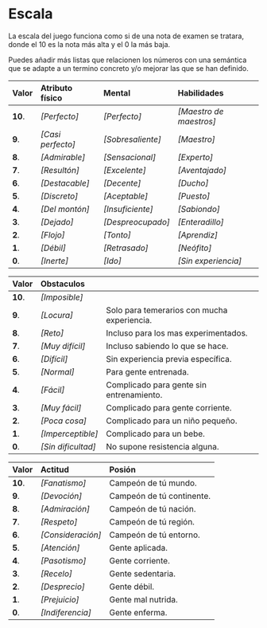 
Escala
======

La escala del juego funciona como si de una nota de examen se tratara, donde el 10 es la nota más alta y el 0 la más baja.

Puedes añadir más listas que relacionen los números con una semántica que se adapte a un termino concreto y/o mejorar las que se han definido.
 

| Valor   | Atributo físico    | Mental            | Habilidades             |
| :------ | :----------------- | :---------------- | :---------------------- |
| **10**. | _[Perfecto]_       | _[Perfecto]_      | _[Maestro de maestros]_ |
| **9**.  | _[Casi perfecto]_  | _[Sobresaliente]_ | _[Maestro]_             |
| **8**.  | _[Admirable]_      | _[Sensacional]_   | _[Experto]_             |
| **7**.  | _[Resultón]_       | _[Excelente]_     | _[Aventajado]_          |
| **6**.  | _[Destacable]_     | _[Decente]_       | _[Ducho]_               |
| **5**.  | _[Discreto]_       | _[Aceptable]_     | _[Puesto]_              | 
| **4**.  | _[Del montón]_     | _[Insuficiente]_  | _[Sabiondo]_            |
| **3**.  | _[Dejado]_         | _[Despreocupado]_ | _[Enteradillo]_         |
| **2**.  | _[Flojo]_          | _[Tonto]_         | _[Aprendiz]_            |
| **1**.  | _[Débil]_          | _[Retrasado]_     | _[Neófito]_             |
| **0**.  | _[Inerte]_         | _[Ido]_           | _[Sin experiencia]_     |

| Valor   | Obstaculos         |                                             |
| :------ | :----------------- | :------------------------------------------ |
| **10**. | _[Imposible]_      |                                             | 
| **9**.  | _[Locura]_         | Solo para temerarios con mucha experiencia. |
| **8**.  | _[Reto]_           | Incluso para los mas experimentados.        |   
| **7**.  | _[Muy difícil]_    | Incluso sabiendo lo que se hace.            |
| **6**.  | _[Difícil]_        | Sin experiencia previa específica.          |
| **5**.  | _[Normal]_         | Para gente entrenada.                       |
| **4**.  | _[Fácil]_          | Complicado para gente sin entrenamiento.    |
| **3**.  | _[Muy fácil]_      | Complicado para gente corriente.            |
| **2**.  | _[Poca cosa]_      | Complicado para un niño pequeño.            |
| **1**.  | _[Imperceptible]_  | Complicado para un bebe.                    |
| **0**.  | _[Sin dificultad]_ | No supone resistencia alguna.               |

| Valor   | Actitud           | Posión                    |
| :------ | :---------------- | :------------------------ |
| **10**. | _[Fanatismo]_     | Campeón de tú mundo.      |
| **9**.  | _[Devoción]_      | Campeón de tú continente. |
| **8**.  | _[Admiración]_    | Campeón de tú nación.     |
| **7**.  | _[Respeto]_       | Campeón de tú región.     |
| **6**.  | _[Consideración]_ | Campeón de tú entorno.    |
| **5**.  | _[Atención]_      | Gente aplicada.           |
| **4**.  | _[Pasotismo]_     | Gente corriente.          |
| **3**.  | _[Recelo]_        | Gente sedentaria.         |
| **2**.  | _[Desprecio]_     | Gente débil.              |
| **1**.  | _[Prejuicio]_     | Gente mal nutrida.        |
| **0**.  | _[Indiferencia]_  | Gente enferma.            |
